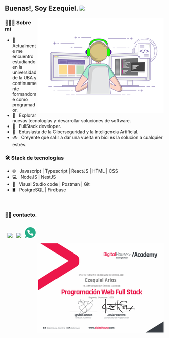 <h2>Buenas!, Soy Ezequiel. <img src="https://github.com/souvikguria98/souvikguria98/blob/master/Hi.gif" width="25"></h2>
<img align="right" alt="GIF" src="https://raw.githubusercontent.com/devSouvik/devSouvik/master/gif3.gif" width="400"/>

<h3>👨🏻‍💻 Sobre mi</h3>

- 🔭 &nbsp; Actualmente me encuentro estudiando en la universidad de la UBA y continuamente formandome como programador.
- 🤔 &nbsp; Explorar nuevas tecnologías y desarrollar soluciones de software.
- 💼 &nbsp; FullStack developer.
- 🌱 &nbsp; Entusiasta de la Ciberseguridad y la Inteligencia Artificial.
- 🚲 &nbsp; Creyente que salir a dar una vuelta en bici es la solucion a cualquier estrés.

<h3>🛠 Stack de tecnologías</h3>

- 🌐 &nbsp; Javascript | Typescript | ReactJS | HTML | CSS
- 💻 &nbsp; NodeJS | NestJS   
- 🔧 &nbsp; Visual Studio code | Postman | Git
- 🛢 &nbsp; PostgreSQL | Firebase 

<br>


<h3> 🤝🏻 contacto. </h3>

<p style="display : flex;">

&nbsp; <a href='https://www.linkedin.com/in/ezequiel-arias734/' target="_blank"><img src="https://img.icons8.com/plasticine/100/000000/linkedin.png" width="50" /></a>
&nbsp; <a href='mailto:ezequielariasdev@gmail.com' target="_blank"><img src="https://img.icons8.com/plasticine/100/000000/gmail.png"  width="50" /></a>
&nbsp; <a href='https://wa.me/5491132110987' target="_blank"><img src="./llamada-telefonica.png" width="34"/></a>

</p>

<img align="right" alt="DH" src="./DigitalHouse.png" width="400"/>

